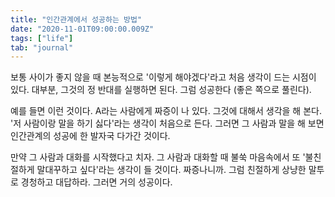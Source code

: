 ```yaml
---
title: "인간관계에서 성공하는 방법"
date: "2020-11-01T09:00:00.009Z"
tags: ["life"]
tab: "journal"
---
```


보통 사이가 좋지 않을 때 본능적으로 '이렇게 해야겠다'라고 처음 생각이 드는 시점이 있다. 대부분, 그것의 정 반대를 실행하면 된다. 그럼 성공한다 (좋은 쪽으로 풀린다).

예를 들면 이런 것이다. A라는 사람에게 짜증이 나 있다. 그것에 대해서 생각을 해 본다. '저 사람이랑 말을 하기 싫다'라는 생각이 처음으로 든다. 그러면 그 사람과 말을 해 보면 인간관계의 성공에 한 발자국 다가간 것이다.

만약 그 사람과 대화를 시작했다고 치자. 그 사람과 대화할 때 불쑥 마음속에서 또 '불친절하게 말대꾸하고 싶다'라는 생각이 들 것이다. 짜증나니까. 그럼 친절하게 상냥한 말투로 경청하고 대답하라. 그러면 거의 성공이다.